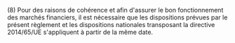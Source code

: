 (8) Pour des raisons de cohérence et afin d'assurer le bon fonctionnement des marchés financiers, il est nécessaire que les dispositions prévues par le présent règlement et les dispositions nationales transposant la directive 2014/65/UE s'appliquent à partir de la même date.